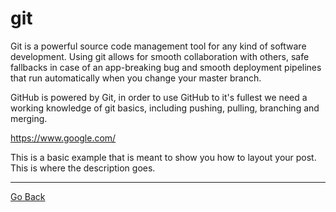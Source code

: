 # git

Git is a powerful source code management tool for any kind of software development. Using git allows for smooth collaboration with others, safe fallbacks in case of an app-breaking bug and smooth deployment pipelines that run automatically when you change your master branch.

GitHub is powered by Git, in order to use GitHub to it's fullest we need a working knowledge of git basics, including pushing, pulling, branching and merging.

https://www.google.com/

This is a basic example that is meant to show you how to layout your post. This is where the description goes.

---

[Go Back](../README.md)
